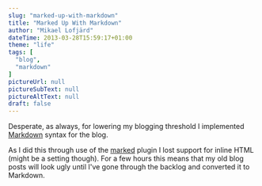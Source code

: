 ```yaml
---
slug: "marked-up-with-markdown"
title: "Marked Up With Markdown"
author: "Mikael Lofjärd"
dateTime: 2013-03-28T15:59:17+01:00
theme: "life"
tags: [
  "blog",
  "markdown"
]
pictureUrl: null
pictureSubText: null
pictureAltText: null
draft: false
---
```

Desperate, as always, for lowering my blogging threshold I implemented [Markdown](http://daringfireball.net/projects/markdown/) syntax for the blog.

As I did this through use of the [marked](https://github.com/chjj/marked/) plugin I lost support for inline HTML (might be a setting though). For a few hours this means that my old blog posts will look ugly until I've gone through the backlog and converted it to Markdown.
